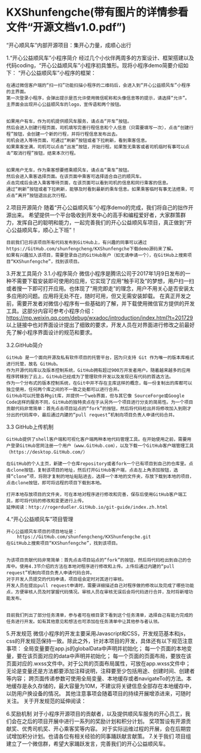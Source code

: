 # KXShunfengche(带有图片的详情参看文件“开源文档v1.0.pdf”)
“开心顺风车”内部开源项目：集开心力量，成顺心出行


1.“开心公益顺风车”小程序简介
	经过几个小伙伴两周多的方案设计、框架搭建以及代码coding，“开心公益顺风车”小程序初具雏形。现将小程序demo简要介绍如下：
	“开心公益顺风车”小程序的框架：
	
	在通过微信客户端的“扫一扫”功能扫描小程序的二维码后，会进入到“开心公益顺风车”小程序的主界面。
	第一次登录小程序，会弹出提示是否允许使用微信昵称和头像信息等的提示，请选择“允许”。
	主界面会出现开心公益顺风车的logo，宣传语和两个按钮。
	       
	
	如果用户有车，作为司机提供顺风车服务，请点击“开车”按钮。
	然后会进入创建行程页面，司机填写完善行程信息和个人信息（只需要填写一次），点击“创建行程”按钮，会创建一个新的行程，并将行程信息发布出去。
	司机会进入等待页面，可通过“刷新”按钮或者下拉刷新，看到乘客信息。
	如果乘客坐满，司机可以点击“出发”按钮，开始行程。如果暂无乘客或者司机临时有事可以点击“取消行程”按钮，结束本次行程。
	        
	
	如果用户无车，作为乘客想要搭乘顺风车，请点击“乘车”按钮。
	然后会进入乘客选择页面。在该页面中乘客可选择适合自己的顺风车。
	点击完成后会进入乘客等待页面，在该页面可以看到司机的信息和同行乘客的信息。
	通过“刷新”按钮或者下拉刷新，能够及时看到最新的乘车信息。如果乘客临时有事无法搭乘，可点击“离开”按钮退出此次行程。
	      
2.项目开源简介
	随着“开心公益顺风车”小程序demo的完成，我们将自己的拙作开源出来。
	希望提供一个平台吸收到开发中心的高手和编程爱好者，大家群策群力，发挥自己的聪明和能力，一起完善我们的开心公益顺风车项目，真正做到“开心公益顺风车，顺心上下班”！
		
	目前我们已将该项目所有代码发布到GitHub上，有兴趣的同事可以通过https://GitHub.com/shunfengcheng/KXShunfengche下载demo源码来了解。
	如果有兴趣加入该项目，需要登录自己的GitHub账户（如无请申请一个），在GitHub上搜索项目“KXShunfengche”，找到该项目。
	
3.开发工具简介
3.1.小程序简介
	微信小程序是腾讯公司于2017年1月9日发布的一种不需要下载安装即可使用的应用，它实现了应用“触手可及”的梦想，用户扫一扫或者搜一下即可打开应用。也体现了“用完即走”的理念，用户不用关心是否安装太多应用的问题。应用将无处不在，随时可用，但又无需安装卸载。	
	在真正开发之前，需要开发者对微信小程序有一些基础的了解，并下载使用微信官方提供的开发工具。这部分内容可参考小程序介绍：
https://mp.weixin.qq.com/debug/wxadoc/introduction/index.html?t=201729
	以上链接中也对界面设计提出了细致的要求，开发人员在对界面进行修改之前最好先了解小程序界面设计的规范和要求。

3.2.GitHub简介
	
	GitHub 是一个面向开源及私有软件项目的托管平台，因为只支持 Git 作为唯一的版本库格式进行托管，故名 GitHub。
	作为开源代码库以及版本控制系统，GitHub拥有超过900万开发者用户。随着越来越多的应用程序转移到了云上，GitHub已经成为了管理软件开发以及发现已有代码的首选方法。
	作为一个分布式的版本控制系统，在Git中并不存在主库这样的概念，每一份复制出的库都可以独立使用，任何两个库之间的不一致之处都可以进行合并。
	GitHub可以托管各种git库，并提供一个web界面，但与其它像 SourceForge或Google Code这样的服务不同，GitHub的独特卖点在于从另外一个项目进行分支的简易性。为一个项目贡献代码非常简单：首先点击项目站点的“fork”的按钮，然后将代码检出并将修改加入到刚才分出的代码库中，最后通过内建的“pull request”机制向项目负责人申请代码合并。

3.3 GitHub上传机制

	GitHub提供了shell客户端和可视化客户端两种本地代码管理工具。在开始使用之前，需要用户登录GitHub官网注册一个用户（www.GitHub.com），以及下载一个GitHub客户端管理工具（https://desktop.GitHub.com/）
	
	在GitHub的个人主页，新建一个仓库repository或者fork一个已有项目到自己的仓库里。点击clone按钮，复制该项目的地址，然后打开GitHub客户端，点击左上角添加按钮，选择“clone”项，将刚才复制的地址粘贴进去，选择一个本地的文件夹，存放下载到本地的项目，点击clone按钮，即可将远程的项目下载到本地。
	
	打开本地存放项目的文件夹，可在本地对程序进行修改和完善，保存后使用GitHub客户端工具，即可将代码的修改和变更进行上传。
	延伸阅读：http://rogerdudler.GitHub.io/git-guide/index.zh.html
	
4.“开心公益顺风车”项目管理

	开心公益顺风车项目的项目地址是：
		https://GitHub.com/shunfengcheng/KXShunfengche.git
	在GitHub上搜索项目“KXShunfengche”，找到该项目。


	为该项目贡献代码非常简单：首先点击项目站点的“fork”的按钮，然后将代码检出到自己的仓库中。使用4.3节介绍的方法在本地对程序进行修改和上传。上传后通过内建的“pull request”机制向项目负责人申请代码合并。
	对于开发人员提交的代码申请，项目组会定时对其进行审核。
	开发人员在提出pull request申请时，需要详细描述自己对程序做的修改以及完成了哪些功能点，方便审核人员及时掌握代码情况。审核人员在审核无误后会将代码进行合并，及时将新增功能发布。


	目前我们列出了部分任务清单，参与者可在根目录下看到这个任务清单，选择自己有能力完成的任务进行开发。如有其他意见和想法也可添加在任务清单中让其他参与者认领。

5.开发规范
	微信小程序的开发主要采用Javascript和CSS，开发规范基本和js，css的开发规范保持一致。除此之外，针对本项目的开发，具体还有以下规范注意事项：
	全局变量要在app.js的globalData中声明并初始化；
	每一个页面的本地变量，要在该页面对应的data中声明并初始化；
	每一个页面的页面布局，要放在该页面对应的.wxss文件中。对于公共的页面布局属性，可放在app.wxss文件中；
	无论是变量还是方法都要添加注释说明，注释要至少包括用途、创建时间、创建者等内容；
	跨页面传递参数可使用全局变量、本地缓存或者navigateTo的方法。本地缓存是永久存储的，最大容量为10M，不建议将关键信息全部存在本地缓存中，以防用户换设备的情况。
	其他注意事项会随着项目的持续开展增添进来，可随时关注。
	关于开发规范的延伸阅读：

	
6.奖励机制
	对于小程序开源项目的贡献者，以及提供顺风车服务的开心员工，我们会在之后的项目开展中进行一系列的奖励计划和积分计划。
	奖项暂设有开源贡献奖、优秀司机奖、开心乘客奖等内容。
	对于实际运维过程的开展，会在后期尝试增加积分计划。也请各位有相关经验的同事踊跃献言献策。
7.关于我们
	项目组建立了一个微信群，希望大家踊跃发言，完善我们的开心公益顺风车。
	

	

